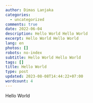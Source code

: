 ```yaml
---
author: Dimas Lanjaka
categories:
  - uncategorized
comments: true
date: 2022-06-04
description: Hello World Hello World
excerpt: Hello World Hello World
lang: en
photos: []
robots: no-index
subtitle: Hello World Hello World
tags: []
title: Hello World
type: post
updated: 2023-08-08T14:44:22+07:00
wordcount: 4
---
```


Hello World